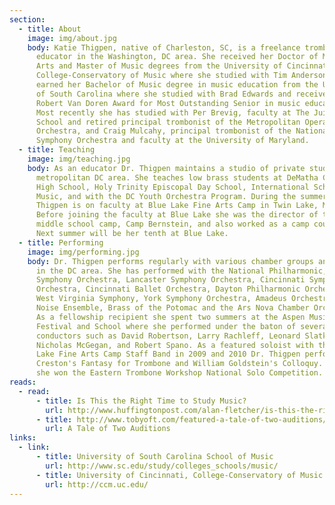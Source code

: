 ```yaml
---
section:
  - title: About
    image: img/about.jpg
    body: Katie Thigpen, native of Charleston, SC, is a freelance trombonist and
      educator in the Washington, DC area. She received her Doctor of Musical
      Arts and Master of Music degrees from the University of Cincinnati,
      College-Conservatory of Music where she studied with Tim Anderson. She
      earned her Bachelor of Music degree in music education from the University
      of South Carolina where she studied with Brad Edwards and received the
      Robert Van Doren Award for Most Outstanding Senior in music education.
      Most recently she has studied with Per Brevig, faculty at The Juilliard
      School and retired principal trombonist of the Metropolitan Opera
      Orchestra, and Craig Mulcahy, principal trombonist of the National
      Symphony Orchestra and faculty at the University of Maryland.
  - title: Teaching
    image: img/teaching.jpg
    body: As an educator Dr. Thigpen maintains a studio of private students in the
      metropolitan DC area. She teaches low brass students at DeMatha Catholic
      High School, Holy Trinity Episcopal Day School, International School of
      Music, and with the DC Youth Orchestra Program. During the summer Dr.
      Thigpen is on faculty at Blue Lake Fine Arts Camp in Twin Lake, Michigan.
      Before joining the faculty at Blue Lake she was the director of their
      middle school camp, Camp Bernstein, and also worked as a camp counselor.
      Next summer will be her tenth at Blue Lake.
  - title: Performing
    image: img/performing.jpg
    body: Dr. Thigpen performs regularly with various chamber groups and orchestras
      in the DC area. She has performed with the National Philharmonic, Roanoke
      Symphony Orchestra, Lancaster Symphony Orchestra, Cincinnati Symphony
      Orchestra, Cincinnati Ballet Orchestra, Dayton Philharmonic Orchestra,
      West Virginia Symphony, York Symphony Orchestra, Amadeus Orchestra, Great
      Noise Ensemble, Brass of the Potomac and the Ars Nova Chamber Orchestra.
      As a fellowship recipient she spent two summers at the Aspen Music
      Festival and School where she performed under the baton of several notable
      conductors such as David Robertson, Larry Rachleff, Leonard Slatkin,
      Nicholas McGegan, and Robert Spano. As a featured soloist with the Blue
      Lake Fine Arts Camp Staff Band in 2009 and 2010 Dr. Thigpen performed Paul
      Creston's Fantasy for Trombone and William Goldstein's Colloquy. In 2013
      she won the Eastern Trombone Workshop National Solo Competition.
reads:
  - read:
      - title: Is This the Right Time to Study Music?
        url: http://www.huffingtonpost.com/alan-fletcher/is-this-the-right-time-to_1_b_8576686.html
      - title: http://www.tobyoft.com/featured-a-tale-of-two-auditions/
        url: A Tale of Two Auditions
links:
  - link:
      - title: University of South Carolina School of Music
        url: http://www.sc.edu/study/colleges_schools/music/
      - title: University of Cincinnati, College-Conservatory of Music
        url: http://ccm.uc.edu/
---
```


